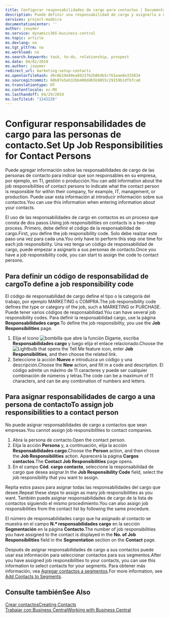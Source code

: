```yaml
---
title: Configurar responsabilidades de cargo para contactos | Documentos de Microsoft
description: Puede definir una responsabilidad de cargo y asignarla a un contacto para indicar las tareas de las que es responsable que su contacto en su empresa, por ejemplo, TI o producción.
services: project-madeira
documentationcenter: ''
author: jswymer
ms.service: dynamics365-business-central
ms.topic: article
ms.devlang: na
ms.tgt_pltfrm: na
ms.workload: na
ms.search.keywords: task, to-do, relationship, prospect
ms.date: 04/01/2019
ms.author: jswymer
redirect_url: marketing-setup-contacts
ms.openlocfilehash: d9c6b19d49ea9423762b0b4b5cf61eae0e325034
ms.sourcegitcommit: 60b87e5eb32bb408dd65b9855c29159b1dfbfca8
ms.translationtype: HT
ms.contentlocale: es-MX
ms.lasthandoff: 04/29/2019
ms.locfileid: "1242226"
---
```

# <a name="set-up-job-responsibilities-for-contact-persons"></a><span data-ttu-id="a4e2c-103">Configurar responsabilidades de cargo para las personas de contacto.</span><span class="sxs-lookup"><span data-stu-id="a4e2c-103">Set Up Job Responsibilities for Contact Persons</span></span>
<span data-ttu-id="a4e2c-104">Puede agregar información sobre las responsabilidades de cargo de las personas de contacto para indicar que son responsables en su empresa, por ejemplo, en TI, gestión o producción.</span><span class="sxs-lookup"><span data-stu-id="a4e2c-104">You can add information about the job responsibilities of contact persons to indicate what the contact person is responsible for within their company, for example, IT, management, or production.</span></span> <span data-ttu-id="a4e2c-105">Puede usar esta información al introducir información sobre sus contactos.</span><span class="sxs-lookup"><span data-stu-id="a4e2c-105">You can use this information when entering information about your contacts.</span></span>

<span data-ttu-id="a4e2c-106">El uso de las responsabilidades de cargo en contactos es un proceso que consta de dos pasos.</span><span class="sxs-lookup"><span data-stu-id="a4e2c-106">Using job responsibilities on contacts is a two-step process.</span></span> <span data-ttu-id="a4e2c-107">Primero, debe definir el código de la responsabilidad de cargo.</span><span class="sxs-lookup"><span data-stu-id="a4e2c-107">First, you define the job responsibility code.</span></span> <span data-ttu-id="a4e2c-108">Solo debe realzar este paso una vez para cada una.</span><span class="sxs-lookup"><span data-stu-id="a4e2c-108">You only have to perform this step one time for each job responsibility.</span></span> <span data-ttu-id="a4e2c-109">Una vez tenga un código de responsabilidad de cargo, puede empezar a asignarlo a sus personas de contacto.</span><span class="sxs-lookup"><span data-stu-id="a4e2c-109">Once you have a job responsibility code, you can start to assign the code to contact persons.</span></span>

## <a name="to-define-a-job-responsibility-code"></a><span data-ttu-id="a4e2c-110">Para definir un código de responsabilidad de cargo</span><span class="sxs-lookup"><span data-stu-id="a4e2c-110">To define a job responsibility code</span></span>
<span data-ttu-id="a4e2c-111">El código de responsabilidad de cargo define el tipo o la categoría del trabajo, por ejemplo MARKETING o COMPRA.</span><span class="sxs-lookup"><span data-stu-id="a4e2c-111">The job responsibility code defines the type or category of the job, such a MARKETING or PURCHASE.</span></span> <span data-ttu-id="a4e2c-112">Puede tener varios códigos de responsabilidad.</span><span class="sxs-lookup"><span data-stu-id="a4e2c-112">You can have several job responsibility codes.</span></span> <span data-ttu-id="a4e2c-113">Para definir la responsabilidad cargo, use la página **Responsabilidades cargo**.</span><span class="sxs-lookup"><span data-stu-id="a4e2c-113">To define the job responsibility, you use the **Job Responsibilities** page.</span></span>

1. <span data-ttu-id="a4e2c-114">Elija el icono ![bombilla que abre la función Dígame](media/ui-search/search_small.png "Dígame que desea hacer"), escriba **Responsabilidades cargo** y luego elija el enlace relacionado.</span><span class="sxs-lookup"><span data-stu-id="a4e2c-114">Choose the ![Lightbulb that opens the Tell Me feature](media/ui-search/search_small.png "Tell me what you want to do") icon, enter **Job Responsibilities**, and then choose the related link.</span></span>
2. <span data-ttu-id="a4e2c-115">Seleccione la acción **Nuevo** e introduzca un código y una descripción.</span><span class="sxs-lookup"><span data-stu-id="a4e2c-115">Choose the **New** action, and fill in a code and description.</span></span> <span data-ttu-id="a4e2c-116">El código admite un máximo de 11 caracteres y puede ser cualquier combinación de números y letras.</span><span class="sxs-lookup"><span data-stu-id="a4e2c-116">The code can be a maximum of 11 characters, and can be any combination of numbers and letters.</span></span>

## <a name="to-assign-job-responsibilities-to-a-contact-person"></a><span data-ttu-id="a4e2c-117">Para asignar responsabilidades de cargo a una persona de contacto</span><span class="sxs-lookup"><span data-stu-id="a4e2c-117">To assign job responsibilities to a contact person</span></span>
<span data-ttu-id="a4e2c-118">No puede asignar responsabilidades de cargo a contactos que sean empresas.</span><span class="sxs-lookup"><span data-stu-id="a4e2c-118">You cannot assign job responsibilities to contact companies.</span></span>

1. <span data-ttu-id="a4e2c-119">Abra la persona de contacto.</span><span class="sxs-lookup"><span data-stu-id="a4e2c-119">Open the contact person.</span></span>
2. <span data-ttu-id="a4e2c-120">Elija la acción **Persona** y, a continuación, elija la acción **Responsabilidades cargo**.</span><span class="sxs-lookup"><span data-stu-id="a4e2c-120">Choose the **Person** action, and then choose the **Job Responsibilities** action.</span></span> <span data-ttu-id="a4e2c-121">Aparecerá la página **Cargos contactos**.</span><span class="sxs-lookup"><span data-stu-id="a4e2c-121">The **Contact Job Responsibilities** page opens.</span></span>
3. <span data-ttu-id="a4e2c-122">En el campo **Cód. cargo contacto**, seleccione la responsabilidad de cargo que desea asignar.</span><span class="sxs-lookup"><span data-stu-id="a4e2c-122">In the **Job Responsibility Code** field, select the job responsibility that you want to assign.</span></span>

<span data-ttu-id="a4e2c-123">Repita estos pasos para asignar todas las responsabilidades del cargo que desee.</span><span class="sxs-lookup"><span data-stu-id="a4e2c-123">Repeat these steps to assign as many job responsibilities as you want.</span></span> <span data-ttu-id="a4e2c-124">También puede asignar responsabilidades de cargo de la lista de contactos siguiendo el mismo procedimiento.</span><span class="sxs-lookup"><span data-stu-id="a4e2c-124">You can also assign job responsibilities from the contact list by following the same procedure.</span></span>

<span data-ttu-id="a4e2c-125">El número de responsabilidades cargo que ha asignado al contacto se muestra en el campo **N.º responsabilidades cargo** en la sección **Segmentación** en la página **Contacto**.</span><span class="sxs-lookup"><span data-stu-id="a4e2c-125">The number of job responsibilities you have assigned to the contact is displayed in the **No. of Job Responsibilities** field in the **Segmentation** section on the **Contact** page.</span></span>

<span data-ttu-id="a4e2c-126">Después de asignar responsabilidades de cargo a sus contactos puede usar esa información para seleccionar contactos para sus segmentos.</span><span class="sxs-lookup"><span data-stu-id="a4e2c-126">After you have assigned job responsibilities to your contacts, you can use this information to select contacts for your segments.</span></span> <span data-ttu-id="a4e2c-127">Para obtener más información, vea [Agregar contactos a segmentos](marketing-add-contact-segment.md).</span><span class="sxs-lookup"><span data-stu-id="a4e2c-127">For more information, see [Add Contacts to Segments](marketing-add-contact-segment.md).</span></span>

## <a name="see-also"></a><span data-ttu-id="a4e2c-128">Consulte también</span><span class="sxs-lookup"><span data-stu-id="a4e2c-128">See Also</span></span>
[<span data-ttu-id="a4e2c-129">Crear contactos</span><span class="sxs-lookup"><span data-stu-id="a4e2c-129">Creating Contacts</span></span>](marketing-create-contact-companies.md)  
[<span data-ttu-id="a4e2c-130">Trabajar con Business Central</span><span class="sxs-lookup"><span data-stu-id="a4e2c-130">Working with Business Central</span></span>](ui-work-product.md)
